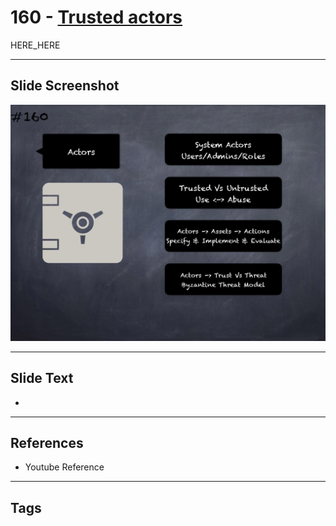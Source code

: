 # 160 - [Trusted actors](Trusted%20actors.md)

HERE_HERE

___
## Slide Screenshot
![0160.png](../images/pitfalls_and_best_practices201/160.png)
___
## Slide Text
- 
___
## References
- Youtube Reference
___
## Tags